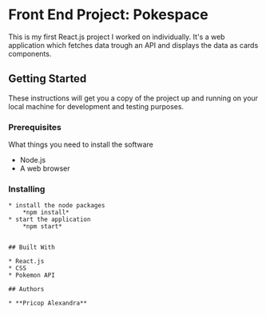 # Front End Project: Pokespace

This is my first React.js project I worked on individually.
It's a web application which fetches data trough an API and displays the data as cards components.


## Getting Started

These instructions will get you a copy of the project up and running on your local machine for development and testing purposes.

### Prerequisites

What things you need to install the software 

* Node.js
* A web browser


### Installing
```
* install the node packages 
    *npm install*
* start the application
    *npm start*


## Built With

* React.js
* CSS
* Pokemon API

## Authors

* **Pricop Alexandra**



